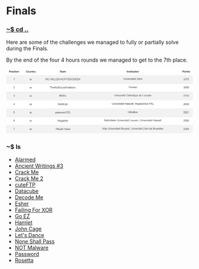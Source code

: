 # Finals

### [~$ cd ..](../)

Here are some of the challenges we managed to fully or partially solve during the Finals.

By the end of the four 4 hours rounds we managed to get to the 7th place.

![scoreboard](assets/scoreboard.png)

### ~$ ls

* [Alarmed](./alarmed/)
* [Ancient Writings #3](./ancient_writings_3/)
* [Crack Me](./crack_me/)
* [Crack Me 2](./crack_me_2/)
* [cuteFTP](./cute_ftp/)
* [Datacube](./datacube/)
* [Decode Me](./decode_me/)
* [Esher](./esher/)
* [Failing For XOR](./failing_for_xor/)
* [Go EZ](./go_ez/)
* [Hamlet](./hamlet/)
* [John Cage](./john_cage/)
* [Let's Dance](./lets_dance/)
* [None Shall Pass](./none_shall_pass/)
* [NOT Malware](./not_malware/)
* [Password](./password/)
* [Rosetta](./rosetta/)
